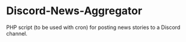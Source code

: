 # Discord-News-Aggregator
PHP script (to be used with cron) for posting news stories to a Discord channel.

